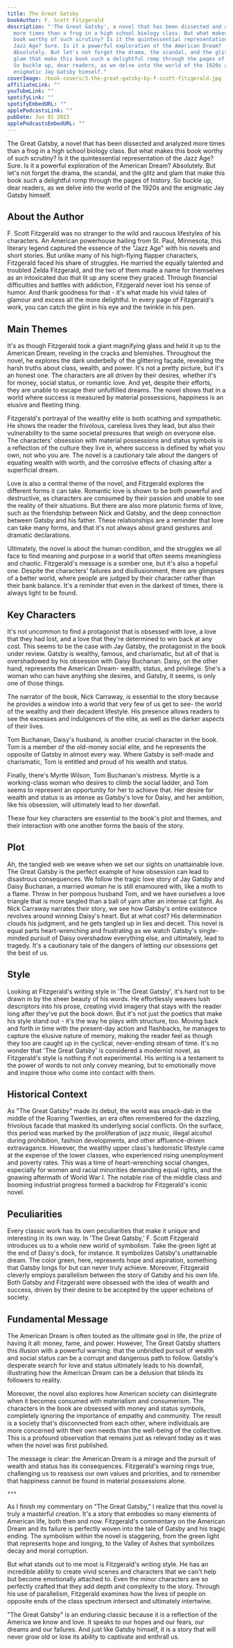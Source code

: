```yaml
---
title: The Great Gatsby
bookAuthor: F. Scott Fitzgerald
description: "'The Great Gatsby', a novel that has been dissected and analyzed
  more times than a frog in a high school biology class. But what makes this
  book worthy of such scrutiny? Is it the quintessential representation of the
  Jazz Age? Sure. Is it a powerful exploration of the American Dream?
  Absolutely. But let's not forget the drama, the scandal, and the glitz and
  glam that make this book such a delightful romp through the pages of history.
  So buckle up, dear readers, as we delve into the world of the 1920s and the
  enigmatic Jay Gatsby himself."
coverImage: /book-covers/3-the-great-gatsby-by-f-scott-fitzgerald.jpg
affiliateLink: ""
youTubeLink: ""
spotifyLink: ""
spotifyEmbedURL: ""
applePodcastsLink: ""
pubDate: Jun 01 2023
applePodcastsEmbedURL: ""
---
```


The Great Gatsby, a novel that has been dissected and analyzed more times than a frog in a high school biology class. But what makes this book worthy of such scrutiny? Is it the quintessential representation of the Jazz Age? Sure. Is it a powerful exploration of the American Dream? Absolutely. But let's not forget the drama, the scandal, and the glitz and glam that make this book such a delightful romp through the pages of history. So buckle up, dear readers, as we delve into the world of the 1920s and the enigmatic Jay Gatsby himself.

## About the Author

F. Scott Fitzgerald was no stranger to the wild and raucous lifestyles of his characters. An American powerhouse hailing from St. Paul, Minnesota, this literary legend captured the essence of the "Jazz Age" with his novels and short stories. But unlike many of his high-flying flapper characters, Fitzgerald faced his share of struggles. He married the equally talented and troubled Zelda Fitzgerald, and the two of them made a name for themselves as an intoxicated duo that lit up any scene they graced. Through financial difficulties and battles with addiction, Fitzgerald never lost his sense of humor. And thank goodness for that - it's what made his vivid tales of glamour and excess all the more delightful. In every page of Fitzgerald's work, you can catch the glint in his eye and the twinkle in his pen.

## Main Themes

It's as though Fitzgerald took a giant magnifying glass and held it up to the American Dream, reveling in the cracks and blemishes. Throughout the novel, he explores the dark underbelly of the glittering façade, revealing the harsh truths about class, wealth, and power. It's not a pretty picture, but it's an honest one. The characters are all driven by their desires, whether it's for money, social status, or romantic love. And yet, despite their efforts, they are unable to escape their unfulfilled dreams. The novel shows that in a world where success is measured by material possessions, happiness is an elusive and fleeting thing.

Fitzgerald's portrayal of the wealthy elite is both scathing and sympathetic. He shows the reader the frivolous, careless lives they lead, but also their vulnerability to the same societal pressures that weigh on everyone else. The characters' obsession with material possessions and status symbols is a reflection of the culture they live in, where success is defined by what you own, not who you are. The novel is a cautionary tale about the dangers of equating wealth with worth, and the corrosive effects of chasing after a superficial dream.

Love is also a central theme of the novel, and Fitzgerald explores the different forms it can take. Romantic love is shown to be both powerful and destructive, as characters are consumed by their passion and unable to see the reality of their situations. But there are also more platonic forms of love, such as the friendship between Nick and Gatsby, and the deep connection between Gatsby and his father. These relationships are a reminder that love can take many forms, and that it's not always about grand gestures and dramatic declarations.

Ultimately, the novel is about the human condition, and the struggles we all face to find meaning and purpose in a world that often seems meaningless and chaotic. Fitzgerald's message is a somber one, but it's also a hopeful one. Despite the characters' failures and disillusionment, there are glimpses of a better world, where people are judged by their character rather than their bank balance. It's a reminder that even in the darkest of times, there is always light to be found.

## Key Characters

It's not uncommon to find a protagonist that is obsessed with love, a love that they had lost, and a love that they're determined to win back at any cost. This seems to be the case with Jay Gatsby, the protagonist in the book under review. Gatsby is wealthy, famous, and charismatic, but all of that is overshadowed by his obsession with Daisy Buchanan. Daisy, on the other hand, represents the American Dream- wealth, status, and privilege. She's a woman who can have anything she desires, and Gatsby, it seems, is only one of those things. 

The narrator of the book, Nick Carraway, is essential to the story because he provides a window into a world that very few of us get to see- the world of the wealthy and their decadent lifestyle. His presence allows readers to see the excesses and indulgences of the elite, as well as the darker aspects of their lives. 

Tom Buchanan, Daisy's husband, is another crucial character in the book. Tom is a member of the old-money social elite, and he represents the opposite of Gatsby in almost every way. Where Gatsby is self-made and charismatic, Tom is entitled and proud of his wealth and status. 

Finally, there's Myrtle Wilson, Tom Buchanan's mistress. Myrtle is a working-class woman who desires to climb the social ladder, and Tom seems to represent an opportunity for her to achieve that. Her desire for wealth and status is as intense as Gatsby's love for Daisy, and her ambition, like his obsession, will ultimately lead to her downfall. 

These four key characters are essential to the book's plot and themes, and their interaction with one another forms the basis of the story.

## Plot

Ah, the tangled web we weave when we set our sights on unattainable love. The Great Gatsby is the perfect example of how obsession can lead to disastrous consequences. We follow the tragic love story of Jay Gatsby and Daisy Buchanan, a married woman he is still enamoured with, like a moth to a flame. Throw in her pompous husband Tom, and we have ourselves a love triangle that is more tangled than a ball of yarn after an intense cat fight. As Nick Carraway narrates their story, we see how Gatsby's entire existence revolves around winning Daisy's heart. But at what cost? His determination clouds his judgment, and he gets tangled up in lies and deceit. This novel is equal parts heart-wrenching and frustrating as we watch Gatsby's single-minded pursuit of Daisy overshadow everything else, and ultimately, lead to tragedy. It's a cautionary tale of the dangers of letting our obsessions get the best of us.

## Style

Looking at Fitzgerald's writing style in 'The Great Gatsby', it's hard not to be drawn in by the sheer beauty of his words. He effortlessly weaves lush descriptors into his prose, creating vivid imagery that stays with the reader long after they've put the book down. But it's not just the poetics that make his style stand out - it's the way he plays with structure, too. Moving back and forth in time with the present-day action and flashbacks, he manages to capture the elusive nature of memory, making the reader feel as though they too are caught up in the cyclical, never-ending stream of time. It's no wonder that 'The Great Gatsby' is considered a modernist novel, as Fitzgerald's style is nothing if not experimental. His writing is a testament to the power of words to not only convey meaning, but to emotionally move and inspire those who come into contact with them.

## Historical Context

As "The Great Gatsby" made its debut, the world was smack-dab in the middle of the Roaring Twenties, an era often remembered for the dazzling, frivolous facade that masked its underlying social conflicts. On the surface, this period was marked by the proliferation of jazz music, illegal alcohol during prohibition, fashion developments, and other affluence-driven extravagance. However, the wealthy upper class's hedonistic lifestyle came at the expense of the lower classes, who experienced rising unemployment and poverty rates. This was a time of heart-wrenching social changes, especially for women and racial minorities demanding equal rights, and the gnawing aftermath of World War I. The notable rise of the middle class and booming industrial progress formed a backdrop for Fitzgerald's iconic novel.

## Peculiarities

Every classic work has its own peculiarities that make it unique and interesting in its own way. In 'The Great Gatsby,' F. Scott Fitzgerald introduces us to a whole new world of symbolism. Take the green light at the end of Daisy's dock, for instance. It symbolizes Gatsby's unattainable dream. The color green, here, represents hope and aspiration, something that Gatsby longs for but can never truly achieve. Moreover, Fitzgerald cleverly employs parallelism between the story of Gatsby and his own life. Both Gatsby and Fitzgerald were obsessed with the idea of wealth and success, driven by their desire to be accepted by the upper echelons of society.

## Fundamental Message

The American Dream is often touted as the ultimate goal in life, the prize of having it all: money, fame, and power. However, The Great Gatsby shatters this illusion with a powerful warning: that the unbridled pursuit of wealth and social status can be a corrupt and dangerous path to follow. Gatsby's desperate search for love and status ultimately leads to his downfall, illustrating how the American Dream can be a delusion that blinds its followers to reality.

Moreover, the novel also explores how American society can disintegrate when it becomes consumed with materialism and consumerism. The characters in the book are obsessed with money and status symbols, completely ignoring the importance of empathy and community. The result is a society that's disconnected from each other, where individuals are more concerned with their own needs than the well-being of the collective. This is a profound observation that remains just as relevant today as it was when the novel was first published.

The message is clear: the American Dream is a mirage and the pursuit of wealth and status has its consequences. Fitzgerald's warning rings true, challenging us to reassess our own values and priorities, and to remember that happiness cannot be found in material possessions alone.

`***`

As I finish my commentary on "The Great Gatsby," I realize that this novel is truly a masterful creation. It's a story that embodies so many elements of American life, both then and now. Fitzgerald's commentary on the American Dream and its failure is perfectly woven into the tale of Gatsby and his tragic ending. The symbolism within the novel is staggering, from the green light that represents hope and longing, to the Valley of Ashes that symbolizes decay and moral corruption.

But what stands out to me most is Fitzgerald's writing style. He has an incredible ability to create vivid scenes and characters that we can't help but become emotionally attached to. Even the minor characters are so perfectly crafted that they add depth and complexity to the story. Through his use of parallelism, Fitzgerald examines how the lives of people on opposite ends of the class spectrum intersect and ultimately intertwine.

"The Great Gatsby" is an enduring classic because it is a reflection of the America we know and love. It speaks to our hopes and our fears, our dreams and our failures. And just like Gatsby himself, it is a story that will never grow old or lose its ability to captivate and enthrall us.